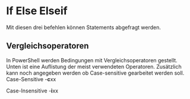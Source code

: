 # If Else Elseif
Mit diesen drei befehlen können Statements abgefragt werden.

## Vergleichsoperatoren
In PowerShell werden Bedingungen mit Vergleichsoperatoren gestellt. 
Unten ist eine Auflistung der meist verwendeten Operatoren. 
Zusätzlich kann noch angegeben werden ob Case-sensitive gearbeitet werden soll. 
Case-Sensitive -**c**xx

Case-Insensitive -**i**xx
